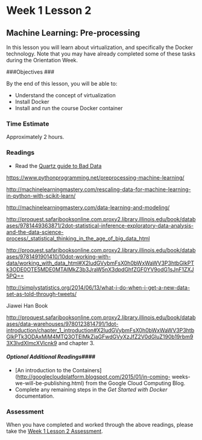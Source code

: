 # Week 1 Lesson 2 #
## Machine Learning: Pre-processing ##

In this lesson you will learn about virtualization, and specifically the
Docker technology.  Note that you may have already completed some of
these tasks during the Orientation Week.

###Objectives ###

By the end of this lesson, you will be able to:

- Understand the concept of virtualization
- Install Docker
- Install and run the course Docker container

### Time Estimate ###

Approximately 2 hours.

### Readings ####

- Read the [Quartz guide to Bad Data](https://github.com/Quartz/bad-data-guide)

https://www.pythonprogramming.net/preprocessing-machine-learning/

http://machinelearningmastery.com/rescaling-data-for-machine-learning-in-python-with-scikit-learn/

http://machinelearningmastery.com/data-learning-and-modeling/

http://proquest.safaribooksonline.com.proxy2.library.illinois.edu/book/databases/9781449363871/2dot-statistical-inference-exploratory-data-analysis-and-the-data-science-process/_statistical_thinking_in_the_age_of_big_data_html

http://proquest.safaribooksonline.com.proxy2.library.illinois.edu/book/databases/9781491901410/10dot-working-with-data/working_with_data_html#X2ludGVybmFsX0h0bWxWaWV3P3htbGlkPTk3ODE0OTE5MDE0MTAlMkZ3b3JraW5nX3dpdGhfZGF0YV9odG1sJnF1ZXJ5PQ==

http://simplystatistics.org/2014/06/13/what-i-do-when-i-get-a-new-data-set-as-told-through-tweets/

Jiawei Han Book

http://proquest.safaribooksonline.com.proxy2.library.illinois.edu/book/databases/data-warehouses/9780123814791/1dot-introduction/chapter_1_introduction#X2ludGVybmFsX0h0bWxWaWV3P3htbGlkPTk3ODAxMjM4MTQ3OTElMkZjaGFwdGVyXzJfZ2V0dGluZ190b19rbm93X3lvdXImcXVlcnk9
and chapter 3.

#### *Optional Additional Readings*####

- [An introduction to the
Containers](http://googlecloudplatform.blogspot.com/2015/01/in-coming-
weeks-we-will-be-publishing.html) from the Google Cloud Computing Blog.
- Complete any remaining steps in the _Get Started with Docker_ documentation.

### Assessment ###

When you have completed and worked through the above readings, please
take the [Week 1 Lesson 2
Assessment](https://learn.illinois.edu/mod/quiz/view.php?id=1095473).



